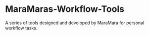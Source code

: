 # MaraMaras-Workflow-Tools
A series of tools designed and developed by MaraMara for personal workflow tasks.

